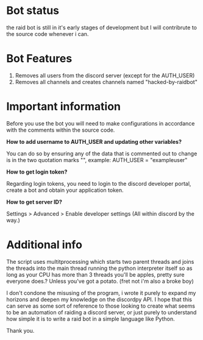 # Bot status
the raid bot is still in it's early stages of development but I will contribrute to the source code whenever i can. 

# Bot Features
1. Removes all users from the discord server (except for the AUTH_USER)
2. Removes all channels and creates channels named "hacked-by-raidbot"

# Important information
Before you use the bot you will need to make configurations in accordance with the comments within the source code. 

**How to add username to AUTH_USER and updating other variables?**

You can do so by ensuring any of the data that is commented out to change is in the two quotation marks "", example: AUTH_USER = "exampleuser"

**How to get login token?**

Regarding login tokens, you need to login to the discord developer portal, create a bot and obtain your application token. 

**How to get server ID?**

Settings > Advanced > Enable developer settings (All within discord by the way.)

# Additional info
The script uses multitprocessing which starts two parent threads and joins the threads into the main thread running the python
interpreter itself so as long as your CPU has more than 3 threads you'll be apples, pretty sure everyone does.? Unless you've got a potato. (fret not i'm also a broke boy)

I don't condone the misusing of the program, i wrote it purely to expand my horizons and deepen my knowledge on the discordpy API. I hope that this can serve as some sort of reference to those looking to create what seems to be an automation of raiding a discord server, or just purely to understand how simple it is to write a raid bot in a simple language like Python. 

Thank you. 
